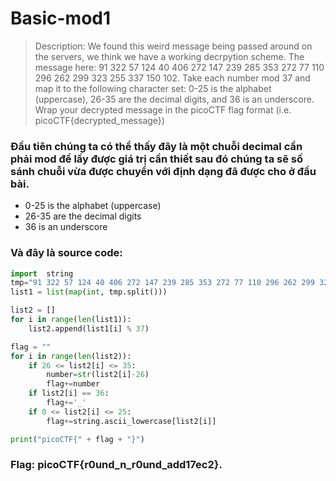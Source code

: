 # Basic-mod1
> Description: We found this weird message being passed around on the servers, we think we have a working decrpytion scheme.
The message here: 91 322 57 124 40 406 272 147 239 285 353 272 77 110 296 262 299 323 255 337 150 102.
Take each number mod 37 and map it to the following character set: 0-25 is the alphabet (uppercase), 26-35 are the decimal digits, and 36 is an underscore.
> Wrap your decrypted message in the picoCTF flag format (i.e. picoCTF{decrypted_message})

### Đầu tiên chúng ta có thể thấy đây là một chuỗi decimal cần phải mod để lấy được giá trị cần thiết sau đó chúng ta sẽ số sánh chuỗi vừa được chuyển với định dạng đã được cho ở đầu bài.
* 0-25 is the alphabet (uppercase)
* 26-35 are the decimal digits
* 36 is an underscore

### Và đây là source code: 
``` python
import  string
tmp="91 322 57 124 40 406 272 147 239 285 353 272 77 110 296 262 299 323 255 337 150 102"
list1 = list(map(int, tmp.split()))

list2 = []
for i in range(len(list1)):
    list2.append(list1[i] % 37)

flag = ""
for i in range(len(list2)):
    if 26 <= list2[i] <= 35: 
        number=str(list2[i]-26)
        flag+=number
    if list2[i] == 36:
        flag+='_'
    if 0 <= list2[i] <= 25:
        flag+=string.ascii_lowercase[list2[i]]

print("picoCTF{" + flag + "}")
```

### Flag: picoCTF{r0und_n_r0und_add17ec2}.
